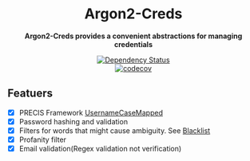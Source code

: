 <div align="center">
  <h1>Argon2-Creds</h1>
  <p>
    <strong>Argon2-Creds provides a convenient abstractions for managing
	credentials</strong>
  </p>
  <p>

[![Dependency Status](https://deps.rs/crate/argon2-creds/3.3.2/status.svg)](https://deps.rs/crate/argon2-creds/3.3.2)
<br />
[![codecov](https://codecov.io/gh/realaravinth/argon2-creds/branch/master/graph/badge.svg)](https://codecov.io/gh/realaravinth/argon2-creds) 

</div>

## Featuers
- [x] PRECIS Framework [UsernameCaseMapped](https://tools.ietf.org/html/rfc8265#page-7)
- [x] Password hashing and validation
- [x] Filters for words that might cause ambiguity. See 
[Blacklist](https://github.com/shuttlecraft/The-Big-Username-Blacklist)
- [x] Profanity filter
- [x] Email validation(Regex validation not verification)
